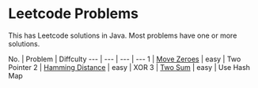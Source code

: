 # Leetcode Problems
This has Leetcode solutions in Java. Most problems have one or more solutions.

No. | Problem | Diffculty
--- | --- | --- | ---
1 |	[Move Zeroes](https://leetcode.com/problems/move-zeroes/description/) | easy | Two Pointer
2 |	[Hamming Distance](https://leetcode.com/problems/hamming-distance/description/) | easy | XOR
3 |	[Two Sum](https://leetcode.com/problems/two-sum/description/) | easy | Use Hash Map
